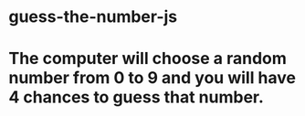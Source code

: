# guess-the-number-js

# The computer will choose a random number from 0 to 9 and you will have 4 chances to guess that number.